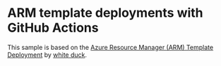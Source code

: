 # ARM template deployments with GitHub Actions 

This sample is based on the [Azure Resource Manager (ARM) Template Deployment](https://github.com/marketplace/actions/azure-resource-manager-arm-template-deployment) by [white duck](https://whiteduck.de).

